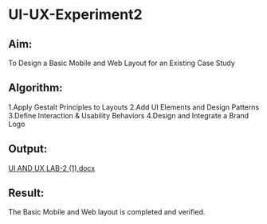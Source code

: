 # UI-UX-Experiment2

## Aim:
To Design a Basic Mobile and Web Layout for an Existing Case Study

## Algorithm:
1.Apply Gestalt Principles to Layouts 2.Add UI Elements and Design Patterns 3.Define Interaction & Usability Behaviors 4.Design and Integrate a Brand Logo

## Output:
[UI AND UX LAB-2  (1).docx](https://github.com/user-attachments/files/20544200/UI.AND.UX.LAB-2.1.docx)

## Result:
The Basic Mobile and Web layout is completed and verified.
